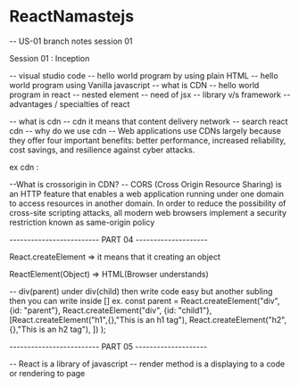 # ReactNamastejs

-- US-01 branch notes session 01

Session 01 : Inception

-- visual studio code
-- hello world program by using plain HTML
-- hello world program using Vanilla javascript
-- what is CDN
-- hello world program in react
-- nested element
-- need of jsx
-- library v/s framework
-- advantages / specialties of react


 -- what is cdn 
    -- cdn it means that content delivery network
    -- search react cdn
-- why do we use cdn
   --  Web applications use CDNs largely because they offer four important benefits: better performance, increased reliability, 
   cost  savings, and resilience against cyber attacks.

   ex cdn : <script crossorigin src="https://unpkg.com/react@18/umd/react.development.js"></script>
            <script crossorigin src="https://unpkg.com/react-dom@18/umd/react-dom.development.js"></script>

--What is crossorigin in CDN?
    -- CORS (Cross Origin Resource Sharing) is an HTTP feature that enables a web application running under one domain to access      resources in another domain. In order to reduce the possibility of cross-site scripting attacks, all modern web browsers implement a security restriction known as same-origin policy

------------------------- PART 04 --------------------


React.createElement => it means that it creating an object

ReactElement(Object) => HTML(Browser understands)

-- div(parent) under div(child) then write code easy but another subling then you can write inside [] 
  ex. const parent = React.createElement("div", {id: "parent"},
         React.createElement("div", {id: "child1"},
       [React.createElement("h1",{},"This is an h1 tag"),
       React.createElement("h2",{},"This is an h2 tag"),
      ])
      ); 

------------------------- PART 05 --------------------

-- React is a library of javascript
-- render method is a displaying to a code or rendering to page
